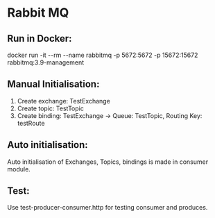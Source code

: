 # Rabbit MQ 

## Run in Docker:
docker run -it --rm --name rabbitmq -p 5672:5672 -p 15672:15672 rabbitmq:3.9-management

## Manual Initialisation:
1. Create exchange: TestExchange
2. Create topic: TestTopic
3. Create binding: TestExchange -> Queue: TestTopic, Routing Key: testRoute

## Auto initialisation:
Auto initialisation of Exchanges, Topics, bindings is made in consumer module.

## Test:
Use test-producer-consumer.http for testing consumer and produces.
